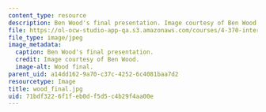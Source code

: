 ```yaml
---
content_type: resource
description: Ben Wood's final presentation. Image courtesy of Ben Wood.
file: https://ol-ocw-studio-app-qa.s3.amazonaws.com/courses/4-370-interrogative-design-workshop-fall-2005/71bdf3226f1feb0df5d5c4b29f4aa00e_wood_final.jpg
file_type: image/jpeg
image_metadata:
  caption: Ben Wood's final presentation.
  credit: Image courtesy of Ben Wood.
  image-alt: Wood final.
parent_uid: a14dd162-9a70-c37c-4252-6c4081baa7d2
resourcetype: Image
title: wood_final.jpg
uid: 71bdf322-6f1f-eb0d-f5d5-c4b29f4aa00e
---
```

